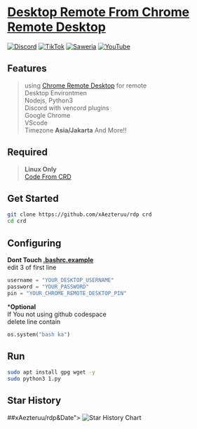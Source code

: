 # [Desktop Remote From Chrome Remote Desktop](https://remotedesktop.google.com/access/)
[![Discord](https://img.shields.io/discord/857451895353507880?label=Discord&logo=discord&color=7289DA)](https://discord.gg/8BtzrWbdXx)
[![TikTok](https://img.shields.io/badge/TikTok-%40aezteru-ff0050?style=flat&logo=tiktok&logoColor=white)](https://www.tiktok.com/@aezteru)
[![Saweria](https://img.shields.io/badge/🫴%20Donate-Saweria-orange?style=flat&logo=saweria&logoColor=white)](https://saweria.co/Aezteruu)
[![YouTube](https://img.shields.io/badge/YouTube-AezteruOfficial-FF0000?style=flat&logo=youtube&logoColor=white)](https://www.youtube.com/@AezteruOfficial)
## Features
> using [Chrome Remote Desktop](g.co/crd/access) for remote  
> Desktop Environtmen  
> Nodejs, Python3  
> Discord with vencord plugins  
> Google Chrome  
> VScode  
> Timezone **Asia/Jakarta**
> And More!!  
## Required
> ****Linux Only****  
> [Code From CRD](https://g.co/crd/headless)
## Get Started
```bash
git clone https://github.com/xAezteruu/rdp crd
cd crd
```

## Configuring
**Dont Touch [.bashrc.example](https://github.com/Perusapw/rdp/blob/main/.bashrc.example)**  
edit 3 of first line
```python
username = "YOUR_DESKTOP_USERNAME"
password = "YOUR_PASSWORD"
pin = "YOUR_CHROME_REMOTE_DESKTOP_PIN"
```
***Optional**  
If You not using github codespace  
delete line contain
```python
os.system("bash ka")
```
## Run
```bash
sudo apt install gpg wget -y
sudo python3 1.py
```
## Star History

##xAezteruu/rdp&Date">
 <picture>
   <source media="(prefers-color-scheme: dark)" srcset="https://api.star-history.com/svg?repos=xAezteruu/rdp&type=Date&theme=dark" />
   <source media="(prefers-color-scheme: light)" srcset="https://api.star-history.com/svg?repos=xAezteruu/rdp&type=Date" />
   <img alt="Star History Chart" src="https://api.star-history.com/svg?repos=xAezteruu/rdp&type=Date" />
 </picture>
</a>
